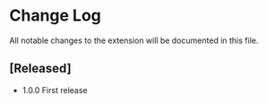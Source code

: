# Change Log

All notable changes to the extension will be documented in this file.


## [Released]

- 1.0.0 First release

